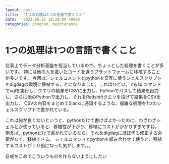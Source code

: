 ```yaml
---
layout: post
title:  "1つの処理は1つの言語で書くこと"
date:   2021-06-25 18:30:00 +0900
categories: program, maintenance
---
```

# 1つの処理は1つの言語で書くこと
仕事上でデータ分析基盤を担当しているので、ちょっとした処理を書くことが多いです。
特には他の人を書いたコードを違うプラットフォームに移植することが多いです。
今回は、シェルコメントとpythonを交互に使うシェルスクリプトをdigdagの環境に移植することになりました。これはひどい。
mysqlコマンドでsqlを実行し、クエリの結果をCSVに出力し、Pythonでパスして結果を出力し、さらに他のPythonで出力し、それをRedshiftクエリを投げて結果をCSVを出力し、
CSVの内容をまとめてSlackに通知するような、複雑な処理を1つのシェルスクリプトで書かれている。

これは何が良くないというと、pythonだけで書けばよかったのに、わざわざシェルとか使っていると、移植性が下がり、移植にコストがかかりすぎですね。
例えば、pythonだけで書かれているなら、それをdigdagにほぼ何も修正する必要がなく、移植できる。
シェルコマンドとpythonを組み合わせて使うと、移植するコストが１０倍になった気がします。。。

自戒をこめてこういうものを作らないようにしたい
